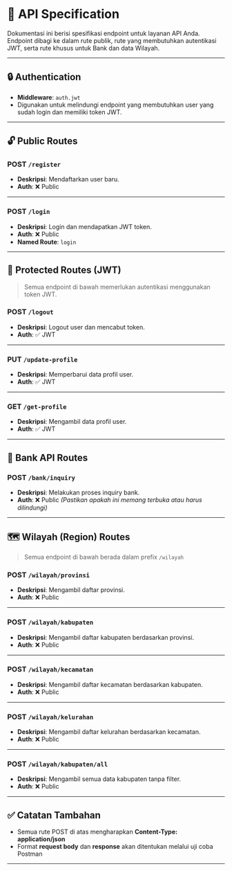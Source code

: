 # 📘 API Specification

Dokumentasi ini berisi spesifikasi endpoint untuk layanan API Anda. Endpoint dibagi ke dalam rute publik, rute yang membutuhkan autentikasi JWT, serta rute khusus untuk Bank dan data Wilayah.

---

## 🔒 Authentication

- **Middleware**: `auth.jwt`
- Digunakan untuk melindungi endpoint yang membutuhkan user yang sudah login dan memiliki token JWT.

---

## 🔓 Public Routes

### POST `/register`

- **Deskripsi**: Mendaftarkan user baru.
- **Auth**: ❌ Public

---

### POST `/login`

- **Deskripsi**: Login dan mendapatkan JWT token.
- **Auth**: ❌ Public
- **Named Route**: `login`

---

## 🔐 Protected Routes (JWT)

> Semua endpoint di bawah memerlukan autentikasi menggunakan token JWT.

### POST `/logout`

- **Deskripsi**: Logout user dan mencabut token.
- **Auth**: ✅ JWT

---

### PUT `/update-profile`

- **Deskripsi**: Memperbarui data profil user.
- **Auth**: ✅ JWT

---

### GET `/get-profile`

- **Deskripsi**: Mengambil data profil user.
- **Auth**: ✅ JWT

---

## 🏦 Bank API Routes

### POST `/bank/inquiry`

- **Deskripsi**: Melakukan proses inquiry bank.
- **Auth**: ❌ Public *(Pastikan apakah ini memang terbuka atau harus dilindungi)*

---

## 🗺️ Wilayah (Region) Routes

> Semua endpoint di bawah berada dalam prefix `/wilayah`

### POST `/wilayah/provinsi`

- **Deskripsi**: Mengambil daftar provinsi.
- **Auth**: ❌ Public

---

### POST `/wilayah/kabupaten`

- **Deskripsi**: Mengambil daftar kabupaten berdasarkan provinsi.
- **Auth**: ❌ Public

---

### POST `/wilayah/kecamatan`

- **Deskripsi**: Mengambil daftar kecamatan berdasarkan kabupaten.
- **Auth**: ❌ Public

---

### POST `/wilayah/kelurahan`

- **Deskripsi**: Mengambil daftar kelurahan berdasarkan kecamatan.
- **Auth**: ❌ Public

---

### POST `/wilayah/kabupaten/all`

- **Deskripsi**: Mengambil semua data kabupaten tanpa filter.
- **Auth**: ❌ Public

---

## ✅ Catatan Tambahan

- Semua rute POST di atas mengharapkan **Content-Type: application/json**
- Format **request body** dan **response** akan ditentukan melalui uji coba Postman

---

